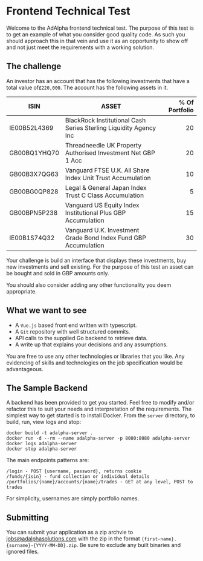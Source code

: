 # Frontend Technical Test

Welcome to the AdAlpha frontend technical test. The purpose of this test is to
get an example of what you consider good quality code. As such you should
approach this in that vein and use it as an opportunity to show off and not
just meet the requirements with a working solution.


## The challenge

An investor has an account that has the following investments that have a total
value of`£220,000`. The account has the following assets in it.

| ISIN         | ASSET                                                             | % Of Portfolio |
|--------------|-------------------------------------------------------------------|---------------:|
| IE00B52L4369 | BlackRock Institutional Cash Series Sterling Liquidity Agency Inc |             20 |
| GB00BQ1YHQ70 | Threadneedle UK Property Authorised Investment Net GBP 1 Acc      |             20 |
| GB00B3X7QG63 | Vanguard FTSE U.K. All Share Index Unit Trust Accumulation        |             10 |
| GB00BG0QP828 | Legal & General Japan Index Trust C Class Accumulation            |              5 |
| GB00BPN5P238 | Vanguard US Equity Index Institutional Plus GBP Accumulation      |             15 |
| IE00B1S74Q32 | Vanguard U.K. Investment Grade Bond Index Fund GBP Accumulation   |             30 |


Your challenge is build an interface that displays these investments, buy new
investments and sell existing. For the purpose of this test an asset can be
bought and sold in GBP amounts only.

You should also consider adding any other functionality you deem appropriate.


## What we want to see

* A `Vue.js` based front end written with typescript.
* A `Git` repository with well structured commits.
* API calls to the supplied Go backend to retrieve data.
* A write up that explains your decisions and any assumptions.

You are free to use any other technologies or libraries that you like. Any
evidencing of skills and technologies on the job specification would be
advantageous.


## The Sample Backend

A backend has been provided to get you started. Feel free to modify and/or
refactor this to suit your needs and interpretation of the requirements. The
simplest way to get started is to install Docker. From the `server` directory,
to build, run, view logs and stop:

```
docker build -t adalpha-server .
docker run -d --rm --name adalpha-server -p 8080:8080 adalpha-server
docker logs adalpha-server
docker stop adalpha-server
```

The main endpoints patterns are:

```
/login - POST {username, password}, returns cookie
/funds/{isin} - fund collection or individual details
/portfolios/{name}/accounts/{name}/trades - GET at any level, POST to trades
```

For simplicity, usernames are simply portfolio names.

## Submitting

You can submit your application as a zip archvie to jobs@adalphasolutions.com
with the zip in the format `{first-name}.{surname}-{YYYY-MM-DD}.zip`. Be sure
to exclude any built binaries and ignored files.